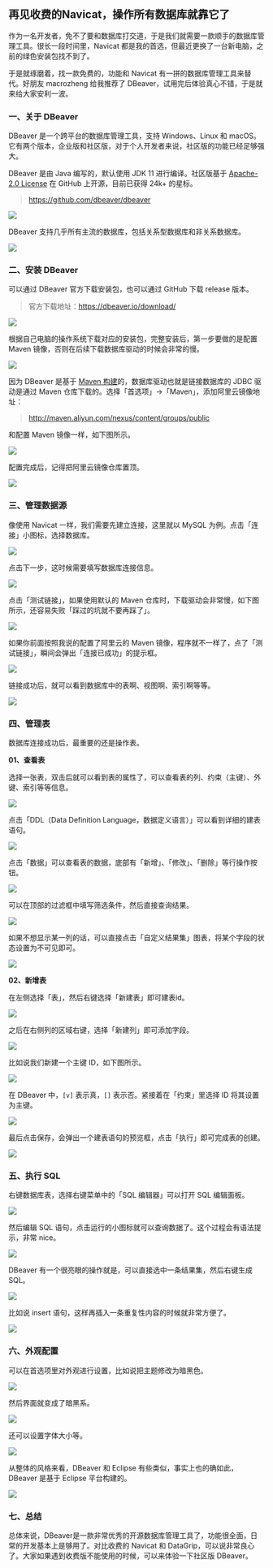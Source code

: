 ## 再见收费的Navicat，操作所有数据库就靠它了

作为一名开发者，免不了要和数据库打交道，于是我们就需要一款顺手的数据库管理工具。很长一段时间里，Navicat 都是我的首选，但最近更换了一台新电脑，之前的绿色安装包找不到了。

于是就琢磨着，找一款免费的，功能和 Navicat 有一拼的数据库管理工具来替代。好朋友 macrozheng 给我推荐了 DBeaver，试用完后体验真心不错，于是就来给大家安利一波。

### 一、关于 DBeaver

DBeaver 是一个跨平台的数据库管理工具，支持 Windows、Linux 和 macOS。它有两个版本，企业版和社区版，对于个人开发者来说，社区版的功能已经足够强大。

DBeaver 是由 Java 编写的，默认使用 JDK 11 进行编译。社区版基于 [Apache-2.0 License](https://github.com/dbeaver/dbeaver/blob/devel/LICENSE.md) 在 GitHub 上开源，目前已获得 24k+ 的星标。

>https://github.com/dbeaver/dbeaver

![](https://cdn.jsdelivr.net/gh/itwanger/toBeBetterJavaer/images/gongju/DBeaver-1.png)

DBeaver 支持几乎所有主流的数据库，包括关系型数据库和非关系数据库。

![](https://cdn.jsdelivr.net/gh/itwanger/toBeBetterJavaer/images/gongju/DBeaver-2.png)

### 二、安装 DBeaver

可以通过 DBeaver 官方下载安装包，也可以通过 GitHub 下载 release 版本。

>官方下载地址：https://dbeaver.io/download/

![](https://cdn.jsdelivr.net/gh/itwanger/toBeBetterJavaer/images/gongju/DBeaver-3.png)

根据自己电脑的操作系统下载对应的安装包，完整安装后，第一步要做的是配置 Maven 镜像，否则在后续下载数据库驱动的时候会非常的慢。

![](https://cdn.jsdelivr.net/gh/itwanger/toBeBetterJavaer/images/gongju/DBeaver-4.png)


因为 DBeaver 是基于 [Maven 构建](https://github.com/itwanger/toBeBetterJavaer/blob/master/docs/maven/maven.md)的，数据库驱动也就是链接数据库的 JDBC 驱动是通过 Maven 仓库下载的。选择「首选项」→「Maven」，添加阿里云镜像地址：

>http://maven.aliyun.com/nexus/content/groups/public

和配置 Maven 镜像一样，如下图所示。


![](https://cdn.jsdelivr.net/gh/itwanger/toBeBetterJavaer/images/gongju/DBeaver-5.png)

配置完成后，记得把阿里云镜像仓库置顶。

![](https://cdn.jsdelivr.net/gh/itwanger/toBeBetterJavaer/images/gongju/DBeaver-6.png)


### 三、管理数据源

像使用 Navicat 一样，我们需要先建立连接，这里就以 MySQL 为例。点击「连接」小图标，选择数据库。

![](https://cdn.jsdelivr.net/gh/itwanger/toBeBetterJavaer/images/gongju/DBeaver-7.png)

点击下一步，这时候需要填写数据库连接信息。

![](https://cdn.jsdelivr.net/gh/itwanger/toBeBetterJavaer/images/gongju/DBeaver-8.png)

点击「测试链接」，如果使用默认的 Maven 仓库时，下载驱动会非常慢，如下图所示，还容易失败「踩过的坑就不要再踩了」。

![](https://cdn.jsdelivr.net/gh/itwanger/toBeBetterJavaer/images/gongju/DBeaver-9.png)

如果你前面按照我说的配置了阿里云的 Maven 镜像，程序就不一样了，点了「测试链接」，瞬间会弹出「连接已成功」的提示框。

![](https://cdn.jsdelivr.net/gh/itwanger/toBeBetterJavaer/images/gongju/DBeaver-10.png)

链接成功后，就可以看到数据库中的表啊、视图啊、索引啊等等。

![](https://cdn.jsdelivr.net/gh/itwanger/toBeBetterJavaer/images/gongju/DBeaver-11.png)

### 四、管理表

数据库连接成功后，最重要的还是操作表。

**01、查看表**

选择一张表，双击后就可以看到表的属性了，可以查看表的列、约束（主键）、外键、索引等等信息。

![](https://cdn.jsdelivr.net/gh/itwanger/toBeBetterJavaer/images/gongju/DBeaver-12.png)

点击「DDL（Data Definition Language，数据定义语言）」可以看到详细的建表语句。

![](https://cdn.jsdelivr.net/gh/itwanger/toBeBetterJavaer/images/gongju/DBeaver-13.png)

点击「数据」可以查看表的数据，底部有「新增」、「修改」、「删除」等行操作按钮。

![](https://cdn.jsdelivr.net/gh/itwanger/toBeBetterJavaer/images/gongju/DBeaver-14.png)

可以在顶部的过滤框中填写筛选条件，然后直接查询结果。

![](https://cdn.jsdelivr.net/gh/itwanger/toBeBetterJavaer/images/gongju/DBeaver-15.png)

如果不想显示某一列的话，可以直接点击「自定义结果集」图表，将某个字段的状态设置为不可见即可。

![](https://cdn.jsdelivr.net/gh/itwanger/toBeBetterJavaer/images/gongju/DBeaver-16.png)

**02、新增表**

在左侧选择「表」，然后右键选择「新建表」即可建表id。

![](https://cdn.jsdelivr.net/gh/itwanger/toBeBetterJavaer/images/gongju/DBeaver-17.png)

之后在右侧列的区域右键，选择「新建列」即可添加字段。

![](https://cdn.jsdelivr.net/gh/itwanger/toBeBetterJavaer/images/gongju/DBeaver-18.png)

比如说我们新建一个主键 ID，如下图所示。

![](https://cdn.jsdelivr.net/gh/itwanger/toBeBetterJavaer/images/gongju/DBeaver-19.png)

在 DBeaver 中，`[v]` 表示真，`[]` 表示否。紧接着在「约束」里选择 ID 将其设置为主键。

![](https://cdn.jsdelivr.net/gh/itwanger/toBeBetterJavaer/images/gongju/DBeaver-20.png)

最后点击保存，会弹出一个建表语句的预览框，点击「执行」即可完成表的创建。

![](https://cdn.jsdelivr.net/gh/itwanger/toBeBetterJavaer/images/gongju/DBeaver-21.png)

### 五、执行 SQL

右键数据库表，选择右键菜单中的「SQL 编辑器」可以打开 SQL 编辑面板。

![](https://cdn.jsdelivr.net/gh/itwanger/toBeBetterJavaer/images/gongju/DBeaver-22.png)

然后编辑 SQL 语句，点击运行的小图标就可以查询数据了。这个过程会有语法提示，非常 nice。

![](https://cdn.jsdelivr.net/gh/itwanger/toBeBetterJavaer/images/gongju/DBeaver-23.png)

DBeaver 有一个很亮眼的操作就是，可以直接选中一条结果集，然后右键生成 SQL。

![](https://cdn.jsdelivr.net/gh/itwanger/toBeBetterJavaer/images/gongju/DBeaver-24.png)

比如说 insert 语句，这样再插入一条重复性内容的时候就非常方便了。

![](https://cdn.jsdelivr.net/gh/itwanger/toBeBetterJavaer/images/gongju/DBeaver-25.png)

### 六、外观配置

可以在首选项里对外观进行设置，比如说把主题修改为暗黑色。

![](https://cdn.jsdelivr.net/gh/itwanger/toBeBetterJavaer/images/gongju/DBeaver-26.png)

然后界面就变成了暗黑系。

![](https://cdn.jsdelivr.net/gh/itwanger/toBeBetterJavaer/images/gongju/DBeaver-27.png)

还可以设置字体大小等。

![](https://cdn.jsdelivr.net/gh/itwanger/toBeBetterJavaer/images/gongju/DBeaver-28.png)

从整体的风格来看，DBeaver 和 Eclipse 有些类似，事实上也的确如此，DBeaver 是基于 Eclipse 平台构建的。

![](https://cdn.jsdelivr.net/gh/itwanger/toBeBetterJavaer/images/gongju/DBeaver-29.png)

### 七、总结

总体来说，DBeaver是一款非常优秀的开源数据库管理工具了，功能很全面，日常的开发基本上是够用了。对比收费的 Navicat 和 DataGrip，可以说非常良心了。大家如果遇到收费版不能使用的时候，可以来体验一下社区版 DBeaver。
